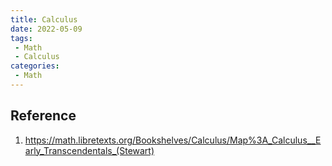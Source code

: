 ```yaml
---
title: Calculus
date: 2022-05-09
tags:
 - Math
 - Calculus
categories:
 - Math
---
```


## Reference
1. <https://math.libretexts.org/Bookshelves/Calculus/Map%3A_Calculus__Early_Transcendentals_(Stewart)>